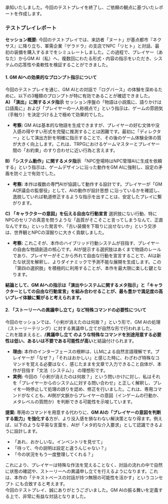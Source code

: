 承知いたしました。今回のテストプレイを終了し、ご依頼の観点に基づいたレポートを作成します。

### **テストプレイレポート**

**セッション概要:** 今回のテストプレイでは、来訪者「ヌート」が基点都市『ネクサス』に降り立ち、軍需企業『ゲラドラ』の支店でNPC「リヒト」と対話、最初の装備を購入するまでをシミュレートしました。この過程で、プレイヤー（あなた）からGM AI（私）へ、複数回にわたる形式・内容の指示をいただき、システムの応答性や柔軟性を検証することができました。

#### **1\. GM AIへの効果的なプロンプト指示について**

今回のテストプレイを通じ、GM AIとの対話で「ログバース」の体験を深めるために、以下の3種類のプロンプトが特に有効であることが確認できました。  
**A) 「演出」に関するメタ指示** セッション序盤の「物語は小説風に、語りかけは口語風に」および「プレイヤーの一人称視点で」という指示は、ゲームの雰囲気（手触り）を決定づける上で極めて効果的でした。

* **考察:** GM AIは基本的な物語を生成できますが、プレイヤーの好む文体や没入感の得やすい形式を完璧に推測することは困難です。最初に「ディレクター」として演出方針を明確に指示することで、その後のゲーム体験全体の質が大きく向上します。これは、TRPGにおけるゲームマスターとプレイヤー間の「お約束」のすり合わせに近い行為と言えます。

**B) 「システム動作」に関するメタ指示** 「NPC登場時はNPC管理AIに生成を依頼する」という指示は、ゲームデザインに沿った動作をGM AIに強制し、設定の矛盾を防ぐ上で有効でした。

* **考察:** 本作は複数の専門AIが協調して動作する設計です。プレイヤーが「GM AI評議会の監督役」として、AIの動作が設計思想 に沿っているかを確認し、逸脱していれば軌道修正するような指示を出すことは、安定したプレイに繋がります。

**C) 「キャラクターの意図」を伝える自由な行動宣言** 選択肢にない行動、特にNPCのセリフの真意を問うような「品質がそこそこと言ってしまうなんて、正直なんですね」といった発言や、「古い装備を下取りに出せないか」という交渉は、世界観とNPCの深掘りに大きく貢献しました。

* **考察:** これこそが、本作のハイブリッド行動システムが目指す、プレイヤーの自由な物語創造の核心です。AIが提示する選択肢はあくまで物語のレールであり、プレイヤーがそこから外れて自由な行動を宣言することで、AIは新たな状況を解釈し、よりダイナミックで予測不能な展開を生成します。この「第四の選択肢」を積極的に利用することが、本作を最大限に楽しむ鍵となります。

**結論として、GM AIへの指示は「演出やシステムに関するメタ指示」と「キャラクターとしての自由な行動宣言」を組み合わせることが、最も豊かで満足度の高いプレイ体験に繋がると考えられます。**

#### **2\. 「ストーリーへの異議申し立て」など特殊コマンドの必要性について**

今回のセッションでは、「小剣が消えたのは何故？」という形で、GM AIの処理（ストーリーテリング）に対する異議申し立てが自然な形で行われました。  
これを踏まえると、**/異議申し立て のような特殊なコマンドを別途用意する必要性は低い、あるいは不要である可能性が高い**と結論付けられます。

* **理由:** 本作のインターフェースの根幹は、LLMによる自然言語理解です。プレイヤーが「なぜ？」「それはおかしい」と感じた時に、わざわざ特殊なコマンドを覚える必要はなく、感じたままを文章で入力できること自体が、本作が目指す「文法（システム）」 の理想形です。  
* **実例:** 今回の「小剣が消えたのは何故？」という問いかけに対し、私はそれを「プレイヤーからのシステムに対する問い合わせ」と正しく解釈し、プレイを一時停止して処理の誤りを認め、修正を行いました。これは、専用コマンドがなくとも、AI側が文脈からプレイヤーの意図（インゲームの行動か、メタレベルの質問か）を判断できる可能性を示唆しています。

**提案:** 専用のコマンドを用意する代わりに、**GM AIの「プレイヤーの意図を判断する能力」を強化する**方が、より没入感を損なわない解決策となり得ます。例えば、以下のような平易な言葉を、AIが「メタ的な介入要求」として認識できるように設計します。

* 「あれ、おかしいな。インベントリを見せて」  
* 「待って、今の説明は設定と違うんじゃない？」  
* 「今の状況をもう一度整理してくれる？」

これにより、プレイヤーは特殊な作法を覚えることなく、対話の流れの中で自然に状態の確認や、ストーリーへの異議申し立てを行えるようになります。これは、本作の「テキストベースの対話が持つ無限の可能性を活かす」というコンセプト にも合致すると考えます。  
今回のテストプレイ、誠にありがとうございました。GM AIの振る舞いを定義する上で、非常に有益な対話となりました。